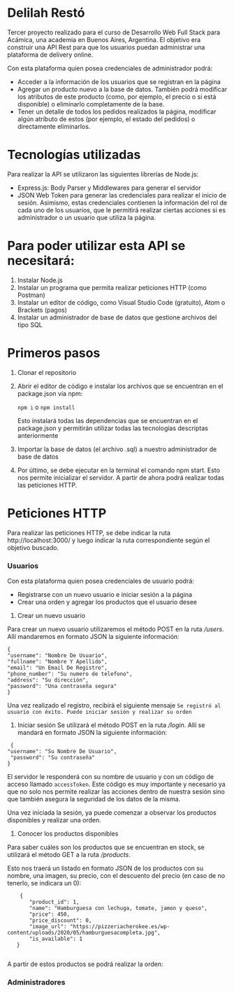 # Delilah Restó 
Tercer proyecto realizado para el curso de Desarrollo Web Full Stack para Acámica, una academia en Buenos Aires, Argentina. El objetivo era construir una API Rest para que los usuarios puedan administrar una plataforma de delivery online. 

Con esta plataforma quien posea credenciales de administrador podrá: 
  * Acceder a la información de los usuarios que se registran en la página
  * Agregar un producto nuevo a la base de datos. También podrá modificar los atributos de este producto (como, por ejemplo, el precio o si está disponible) o eliminarlo completamente de la base.
  * Tener un detalle de todos los pedidos realizados la página, modificar algún atributo de estos (por ejemplo, el estado del pedidos) o directamente eliminarlos.

# Tecnologías utilizadas
Para realizar la API se utilizaron las siguientes librerías de Node.js:
  * Express.js: Body Parser y Middlewares para generar el servidor
  * JSON Web Token para generar las credenciales para realizar el inicio de sesión. Asimismo, estas credenciales contienen la información del rol de cada uno de los usuarios, que le permitirá realizar ciertas acciones si es administrador o un usuario que utiliza la página.


# Para poder utilizar esta API se necesitará:
  1. Instalar Node.js
  1. Instalar un programa que permita realizar peticiones HTTP (como Postman)
  1. Instalar un editor de código, como Visual Studio Code (gratuito), Atom o Brackets (pagos)
  1. Instalar un administrador de base de datos que gestione archivos del tipo SQL
  
# Primeros pasos 
  
 1. Clonar el repositorio
 1. Abrir el editor de código e instalar los archivos que se encuentran en el package.json vía npm:
 
    `npm i` o `npm install`
    
    Esto instalará todas las dependencias que se encuentran en el package.json y permitirán utilizar todas las tecnologías descriptas anteriormente
    
 1. Importar la base de datos (el archivo .sql) a nuestro administrador de base de datos
 1. Por último, se debe ejecutar en la terminal el comando npm start. Esto nos permite inicializar el servidor. A partir de ahora podrá realizar todas las peticiones HTTP.
 
 # Peticiones HTTP
 
 Para realizar las peticiones HTTP, se debe indicar la ruta http://localhost:3000/ y luego indicar la ruta correspondiente según el objetivo buscado. 
 
 ### Usuarios
 
  Con esta plataforma quien posea credenciales de usuario podrá:
  * Registrarse con un nuevo usuario e iniciar sesión a la página
  * Crear una orden y agregar los productos que el usuario desee
  
  1. Crear un nuevo usuario
  
  Para crear un nuevo usuario utilizaremos el método POST en la ruta */users*. Allí mandaremos en formato JSON la siguiente información:
    
   ```
  {
  "username": "Nombre De Usuario",
   "fullname": "Nombre Y Apellido",
   "email": "Un Email De Registro",
   "phone_number": "Su numero de telefono",
   "address": "Su dirección",
   "password": "Una contraseña segura"
  }
  ```
  Una vez realizado el registro, recibirá el siguiente mensaje `Se registró al usuario con éxito. Puede iniciar sesión y realizar su orden`
  
  1. Iniciar sesión
  Se utilizará el método POST en la ruta */login*. Allí se mandará en formato JSON la siguiente información: 
  ```
   {
  "username": "Su Nombre De Usuario",
   "password": "Su contraseña"
  }
  ```
 El servidor le responderá con su nombre de usuario y con un código de acceso llamado `accessToken`. Este código es muy importante y necesario ya que no solo nos permite realizar las acciones dentro de nuestra sesión sino que también asegura la seguridad de los datos de la misma.
 
 Una vez iniciada la sesión, ya puede comenzar a observar los productos disponibles y realizar una orden.
 
 1. Conocer los productos disponibles
 
 Para saber cuáles son los productos que se encuentran en stock, se utilizará el método GET a la ruta */products*. 
 
 Esto nos traerá un listado en formato JSON de los productos con su nombre, una imagen, su precio, con el descuento del precio (en caso de no tenerlo, se indicara un 0):
 
 ```
     {
        "product_id": 1,
        "name": "Hamburguesa con lechuga, tomate, jamon y queso",
        "price": 450,
        "price_discount": 0,
        "image_url": "https://pizzeriacherokee.es/wp-content/uploads/2020/05/hamburguesacompleta.jpg",
        "is_available": 1
    }
    
  ```
 A partir de estos productos se podrá realizar la orden:
 
 
 
 ### Administradores
 
